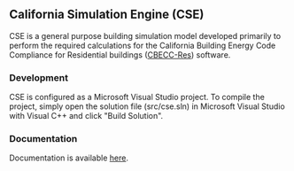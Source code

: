 ## California Simulation Engine (CSE)

CSE is a general purpose building simulation model developed primarily to perform the required calculations for the California Building Energy Code Compliance for Residential buildings ([CBECC-Res](http://www.bwilcox.com/BEES/BEES.html)) software.

### Development

CSE is configured as a Microsoft Visual Studio project. To compile the project, simply open the solution file (src/cse.sln) in Microsoft Visual Studio with Visual C++ and click "Build Solution".

### Documentation

Documentation is available [here](https://cse-sim.github.io/cse).
